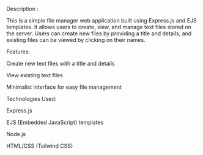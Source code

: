 Description :

This is a simple file manager web application built using Express.js and EJS templates. It allows users to create, view, and manage text files stored on the server. Users can create new files by providing a title and details, and existing files can be viewed by clicking on their names.

Features:

Create new text files with a title and details

View existing text files

Minimalist interface for easy file management

Technologies Used:

Express.js

EJS (Embedded JavaScript) templates

Node.js

HTML/CSS (Tailwind CSS)
